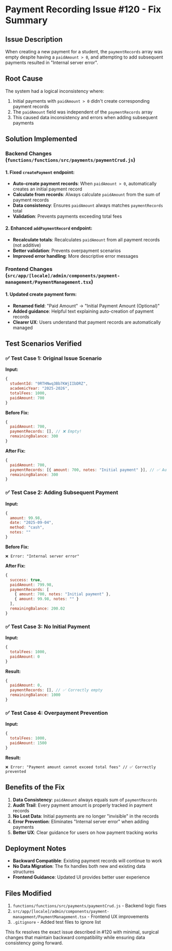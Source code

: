 # Payment Recording Issue #120 - Fix Summary

## Issue Description
When creating a new payment for a student, the `paymentRecords` array was empty despite having a `paidAmount > 0`, and attempting to add subsequent payments resulted in "Internal server error".

## Root Cause
The system had a logical inconsistency where:
1. Initial payments with `paidAmount > 0` didn't create corresponding payment records
2. The `paidAmount` field was independent of the `paymentRecords` array
3. This caused data inconsistency and errors when adding subsequent payments

## Solution Implemented

### Backend Changes (`functions/functions/src/payments/paymentCrud.js`)

#### 1. Fixed `createPayment` endpoint:
- **Auto-create payment records**: When `paidAmount > 0`, automatically creates an initial payment record
- **Calculate from records**: Always calculate `paidAmount` from the sum of payment records
- **Data consistency**: Ensures `paidAmount` always matches `paymentRecords` total
- **Validation**: Prevents payments exceeding total fees

#### 2. Enhanced `addPaymentRecord` endpoint:
- **Recalculate totals**: Recalculates `paidAmount` from all payment records (not additive)
- **Better validation**: Prevents overpayment scenarios
- **Improved error handling**: More descriptive error messages

### Frontend Changes (`src/app/[locale]/admin/components/payment-management/PaymentManagement.tsx`)

#### 1. Updated create payment form:
- **Renamed field**: "Paid Amount" → "Initial Payment Amount (Optional)"
- **Added guidance**: Helpful text explaining auto-creation of payment records
- **Clearer UX**: Users understand that payment records are automatically managed

## Test Scenarios Verified

### ✅ Test Case 1: Original Issue Scenario
**Input:**
```javascript
{
  studentId: "9RTHNwq3Bb7KWjIIbDRZ",
  academicYear: "2025-2026", 
  totalFees: 1000,
  paidAmount: 700
}
```

**Before Fix:**
```javascript
{
  paidAmount: 700,
  paymentRecords: [], // ❌ Empty!
  remainingBalance: 300
}
```

**After Fix:**
```javascript
{
  paidAmount: 700,
  paymentRecords: [{ amount: 700, notes: "Initial payment" }], // ✅ Auto-created!
  remainingBalance: 300
}
```

### ✅ Test Case 2: Adding Subsequent Payment
**Input:**
```javascript
{
  amount: 99.98,
  date: "2025-09-04",
  method: "cash",
  notes: ""
}
```

**Before Fix:**
```
❌ Error: "Internal server error"
```

**After Fix:**
```javascript
{
  success: true,
  paidAmount: 799.98,
  paymentRecords: [
    { amount: 700, notes: "Initial payment" },
    { amount: 99.98, notes: "" }
  ],
  remainingBalance: 200.02
}
```

### ✅ Test Case 3: No Initial Payment
**Input:**
```javascript
{
  totalFees: 1000,
  paidAmount: 0
}
```

**Result:**
```javascript
{
  paidAmount: 0,
  paymentRecords: [], // ✅ Correctly empty
  remainingBalance: 1000
}
```

### ✅ Test Case 4: Overpayment Prevention
**Input:**
```javascript
{
  totalFees: 1000,
  paidAmount: 1500
}
```

**Result:**
```
❌ Error: "Payment amount cannot exceed total fees" // ✅ Correctly prevented
```

## Benefits of the Fix

1. **Data Consistency**: `paidAmount` always equals sum of `paymentRecords`
2. **Audit Trail**: Every payment amount is properly tracked in payment records
3. **No Lost Data**: Initial payments are no longer "invisible" in the records
4. **Error Prevention**: Eliminates "Internal server error" when adding payments
5. **Better UX**: Clear guidance for users on how payment tracking works

## Deployment Notes

- **Backward Compatible**: Existing payment records will continue to work
- **No Data Migration**: The fix handles both new and existing data structures
- **Frontend Guidance**: Updated UI provides better user experience

## Files Modified

1. `functions/functions/src/payments/paymentCrud.js` - Backend logic fixes
2. `src/app/[locale]/admin/components/payment-management/PaymentManagement.tsx` - Frontend UX improvements
3. `.gitignore` - Added test files to ignore list

This fix resolves the exact issue described in #120 with minimal, surgical changes that maintain backward compatibility while ensuring data consistency going forward.